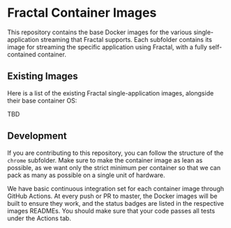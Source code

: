 # Fractal Container Images

This repository contains the base Docker images for the various single-application streaming that Fractal supports. Each subfolder contains its image for streaming the specific application using Fractal, with a fully self-contained container.

## Existing Images

Here is a list of the existing Fractal single-application images, alongside their base container OS:

TBD

## Development

If you are contributing to this repository, you can follow the structure of the `chrome` subfolder. Make sure to make the container image as lean as possible, as we want only the strict minimum per container so that we can pack as many as possible on a single unit of hardware.

We have basic continuous integration set for each container image through GitHub Actions. At every push or PR to master, the Docker images will be built to ensure they work, and the status badges are listed in the respective images READMEs. You should make sure that your code passes all tests under the Actions tab.
